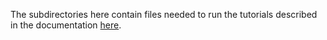 The subdirectories here contain files needed to run the tutorials described in the documentation [here](https://openmsistream.readthedocs.io/en/latest/introduction/tutorials.html).